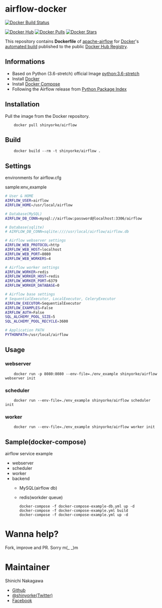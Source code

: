 # airflow-docker 
[![Docker Build Status](https://img.shields.io/docker/build/shinyorke/airflow.svg)]()

[![Docker Hub](https://img.shields.io/badge/docker-ready-blue.svg)](https://hub.docker.com/r/shinyorke/airflow/)
[![Docker Pulls](https://img.shields.io/docker/pulls/shinyorke/airflow.svg)]()
[![Docker Stars](https://img.shields.io/docker/stars/shinyorke/airflow.svg)]()

This repository contains **Dockerfile** of [apache-airflow](https://github.com/apache/incubator-airflow) for [Docker](https://www.docker.com/)'s [automated build](https://registry.hub.docker.com/u/shinyorke/airflow/) published to the public [Docker Hub Registry](https://registry.hub.docker.com/).

## Informations

* Based on Python (3.6-stretch) official Image [python:3.6-stretch](https://hub.docker.com/_/python/) 
* Install [Docker](https://www.docker.com/)
* Install [Docker Compose](https://docs.docker.com/compose/install/)
* Following the Airflow release from [Python Package Index](https://pypi.python.org/pypi/apache-airflow)

## Installation

Pull the image from the Docker repository.

        docker pull shinyorke/airflow

## Build


        docker build --rm -t shinyorke/airflow .

## Settings

environments for airflow.cfg 

sample:env_example

```bash
# User & HOME
AIRFLOW_USER=airflow
AIRFLOW_HOME=/usr/local/airflow

# Database(MySQL)
AIRFLOW_DB_CONN=mysql://airflow:password@localhost:3306/airflow

# Database(sqlite)
# AIRFLOW_DB_CONN=sqlite:////usr/local/airflow/airflow.db

# Airflow webserver settings
AIRFLOW_WEB_PROTOCOL=http
AIRFLOW_WEB_HOST=localhost
AIRFLOW_WEB_PORT=8080
AIRFLOW_WEB_WORKERS=4

# Airflow worker settings
AIRFLOW_WORKER=redis
AIRFLOW_WORKER_HOST=redis
AIRFLOW_WORKER_PORT=6379
AIRFLOW_WORKER_DATABASE=0

# Airflow base settings
# SequentialExecutor, LocalExecutor, CeleryExecutor
AIRFLOW_EXECUTOR=SequentialExecutor
AIRFLOW_EXAMPLES=False
AIRFLOW_AUTH=False
SQL_ALCHEMY_POOL_SIZE=5
SQL_ALCHEMY_POOL_RECYCLE=3600

# Application PATH
PYTHONPATH=/usr/local/airflow

```

## Usage

### webserver

        docker run -p 8080:8080 --env-file=./env_example shinyorke/airflow webserver init

### scheduler

        docker run --env-file=./env_example shinyorke/airflow scheduler init

### worker

        docker run --env-file=./env_example shinyorke/airflow worker init

## Sample(docker-compose)

airflow service example

* webserver
* scheduler
* worker
* backend
  * MySQL(airflow db)
  * redis(workder queue)

        docker-compose -f docker-compose-example-db.yml up -d
        docker-compose -f docker-compose-example.yml build
        docker-compose -f docker-compose-example.yml up -d

# Wanna help?

Fork, improve and PR. Sorry m(_ _)m

# Maintainer

Shinichi Nakagawa

* [Github](https://github.com/Shinichi-Nakagawa)
* [@shinyorke(Twitter)](https://twitter.com/shinyorke)
* [Facebook](https://www.facebook.com/shinyorke)
